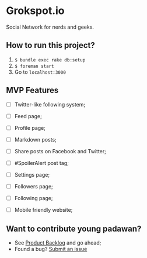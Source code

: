 # Grokspot.io

Social Network for nerds and geeks.

## How to run this project?
1. `$ bundle exec rake db:setup`
2. `$ foreman start`
3. Go to `localhost:3000`

## MVP Features
- [ ] Twitter-like following system;
- [ ] Feed page;
- [ ] Profile page;
- [ ] Markdown posts;
- [ ] Share posts on Facebook and Twitter;
- [ ] #SpoilerAlert post tag;
- [ ] Settings page;
- [ ] Followers page;
- [ ] Following page;
- [ ] Mobile friendly website;


## Want to contribute young padawan?
- See [Product Backlog](https://trello.com/b/ffyjnJXC/grokspot-io) and go ahead;
- Found a bug? [Submit an issue](https://github.com/nandosousafr/nerd-power-rails/issues)

